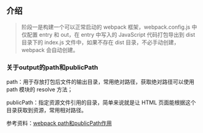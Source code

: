 
## 介绍 ##

> 阶段一是构建一个可以正常启动的 webpack 框架，webpack.config.js 中仅配置 entry 和 out，在 entry 中写入的 JavaScript 代码打包导出到 dist 目录下的 index.js 文件中，如果不存在 dist 目录，不必手动创建，webpack 会自动创建。

### 关于output的path和publicPath ###

path：用于存放打包后文件的输出目录，常用绝对路径，获取绝对路径可以使用 path 模块的 resolve 方法；

publicPath：指定资源文件引用的目录，简单来说就是让 HTML 页面能根据这个目录获取到资源，常用相对路径。

参考资料：[webpack path和publicPath作用](http://m.blog.csdn.net/kcetry/article/details/53300331)
